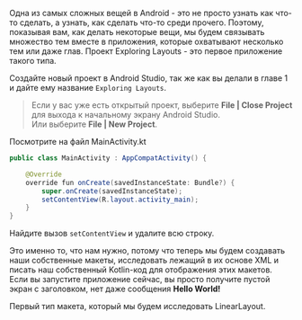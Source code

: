 Одна из самых сложных вещей в Android - это не просто узнать как что-то сделать, а узнать, как сделать что-то среди прочего. Поэтому, показывая вам, как делать некоторые вещи, мы будем связывать множество тем вместе в приложения, которые охватывают несколько тем или даже глав. Проект Exploring Layouts - это первое приложение такого типа.

Создайте новый проект в Android Studio, так же как вы делали в главе 1 и дайте ему название ```Exploring Layouts```. 
> Если у вас уже есть открытый проект, выберите **File | Close Project** для выхода к начальному экрану Android Studio.  
Или выберите **File | New Project**.

Посмотрите на файл MainActivity.kt 
```java
public class MainActivity : AppCompatActivity() {

    @Override
    override fun onCreate(savedInstanceState: Bundle?) {
        super.onCreate(savedInstanceState);
        setContentView(R.layout.activity_main);
    }
}
```
Найдите вызов ```setContentView``` и удалите всю строку.

Это именно то, что нам нужно, потому что теперь мы будем создавать наши собственные макеты, исследовать лежащий в их основе XML и писать наш собственный Kotlin-код для отображения этих макетов. Если вы запустите приложение сейчас, вы просто получите пустой экран с заголовком, нет даже сообщения **Hello World!**

Первый тип макета, который мы будем исследовать LinearLayout.
